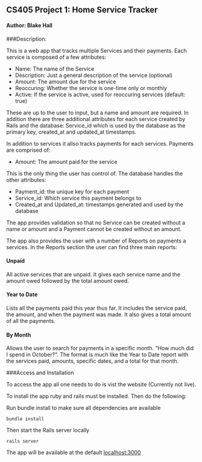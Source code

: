 ## CS405 Project 1: Home Service Tracker

#### Author: Blake Hall

###Description:

This is a web app that tracks multiple Services and their payments. Each
service is composed of a few attributes:

-  Name: The name of the Service
-  Description: Just a general description of the service (optional)
-  Amount: The amount due for the service
-  Reoccuring: Whether the service is one-time only or monthly
-  Active: If the service is active, used for reoccuring services (default: true)

These are up to the user to input, but a name and amount are required.
In addition there are three additional attributes for each service
created by Rails and the database: Service\_id which is used by the
database as the primary key, created\_at and updated\_at timestamps.

In addition to services it allso tracks payments for each services.
Payments are comprised of:

-  Amount: The amount paid for the service

This is the only thing the user has control of. The database handles the
other attributes:

-  Payment\_id: the unique key for each payment
-  Service\_id: Which service this payment belongs to
-  Created\_at and Updated\_at: timestamps generated and used by the
   database

The app provides validation so that no Service can be created without a
name or amount and a Payment cannot be created without an amount.

The app also provides the user with a number of Reports on payments a
services. In the Reports section the user can find three main reports:

#### Unpaid

All active services that are unpaid. It gives each service name and the
amount owed followed by the total amount owed.

#### Year to Date

Lists all the payments paid this year thus far. It includes the service
paid, the amount, and when the payment was made. It also gives a total
amount of all the payments.

#### By Month

Allows the user to search for payments in a specific month. "How much
did I spend in October?". The format is much like the Year to Date
report with the services paid, amounts, specific dates, and a total for
that month.

###Access and Installation

To access the app all one needs to do is vist the website (Currently not
live).

To install the app ruby and rails must be installed. Then do the
following:

Run bundle install to make sure all dependencies are available

    bundle install

Then start the Rails server locally

    rails server

The app will be available at the default
[localhost:3000](http://localhost:3000)
